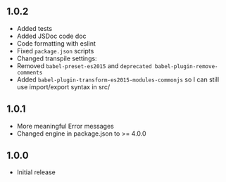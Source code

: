 ## 1.0.2
* Added tests
* Added JSDoc code doc
* Code formatting with eslint
* Fixed `package.json` scripts
* Changed transpile settings:
 * Removed `babel-preset-es2015` and `deprecated babel-plugin-remove-comments`
 * Added `babel-plugin-transform-es2015-modules-commonjs` so I can still use import/export syntax in src/

## 1.0.1
* More meaningful Error messages
* Changed engine in package.json to >= 4.0.0

## 1.0.0
* Initial release

